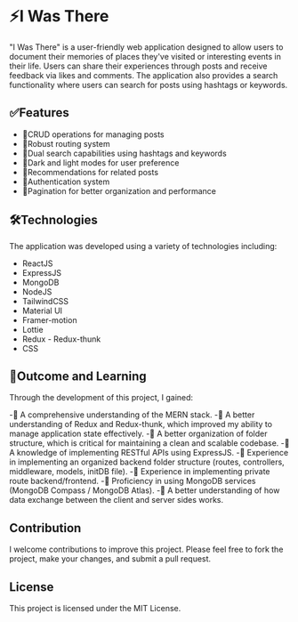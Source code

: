 # ⚡️I Was There

"I Was There" is a user-friendly web application designed to allow users to document their memories of places they've visited or interesting events in their life. Users can share their experiences through posts and receive feedback via likes and comments. The application also provides a search functionality where users can search for posts using hashtags or keywords.

## ✅Features

- 📌CRUD operations for managing posts
- 📌Robust routing system
- 📌Dual search capabilities using hashtags and keywords
- 📌Dark and light modes for user preference
- 📌Recommendations for related posts
- 📌Authentication system
- 📌Pagination for better organization and performance

## 🛠Technologies

The application was developed using a variety of technologies including:

- ReactJS
- ExpressJS
- MongoDB
- NodeJS
- TailwindCSS
- Material UI
- Framer-motion
- Lottie
- Redux - Redux-thunk
- CSS

## 🚀Outcome and Learning

Through the development of this project, I gained:

-📌 A comprehensive understanding of the MERN stack.
-📌 A better understanding of Redux and Redux-thunk, which improved my ability to manage application state effectively.
-📌 A better organization of folder structure, which is critical for maintaining a clean and scalable codebase.
-📌 A knowledge of implementing RESTful APIs using ExpressJS.
-📌 Experience in implementing an organized backend folder structure (routes, controllers, middleware, models, initDB file).
-📌 Experience in implementing private route backend/frontend.
-📌 Proficiency in using MongoDB services (MongoDB Compass / MongoDB Atlas).
-📌 A better understanding of how data exchange between the client and server sides works.

## Contribution

I welcome contributions to improve this project. Please feel free to fork the project, make your changes, and submit a pull request.

## License

This project is licensed under the MIT License.
